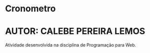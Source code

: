 # Cronometro
# AUTOR: CALEBE PEREIRA LEMOS
Atividade desenvolvida na disciplina de Programação para Web.

